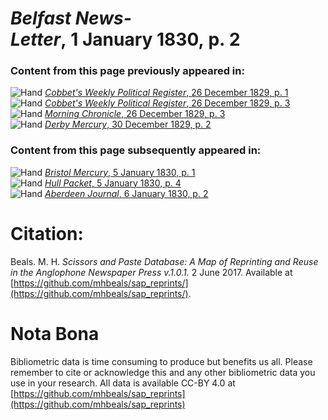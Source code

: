 # *Belfast News-Letter*, 1 January 1830, p. 2  
  
### Content from this page previously appeared in:  
![Hand](http://scissorsandpaste.net/wp-content/uploads/2017/06/smallhandpointer.png) [*Cobbet's Weekly Political Register*, 26 December 1829, p. 1](https://mhbeals.github.io/sap_html/Cobbet's-Weekly-Political-Register/Cobbet's-Weekly-Political-Register-26-December-1829-p-1)  
![Hand](http://scissorsandpaste.net/wp-content/uploads/2017/06/smallhandpointer.png) [*Cobbet's Weekly Political Register*, 26 December 1829, p. 3](https://mhbeals.github.io/sap_html/Cobbet's-Weekly-Political-Register/Cobbet's-Weekly-Political-Register-26-December-1829-p-3)  
![Hand](http://scissorsandpaste.net/wp-content/uploads/2017/06/smallhandpointer.png) [*Morning Chronicle*, 26 December 1829, p. 3](https://mhbeals.github.io/sap_html/Morning-Chronicle/Morning-Chronicle-26-December-1829-p-3)  
![Hand](http://scissorsandpaste.net/wp-content/uploads/2017/06/smallhandpointer.png) [*Derby Mercury*, 30 December 1829, p. 2](https://mhbeals.github.io/sap_html/Derby-Mercury/Derby-Mercury-30-December-1829-p-2)  
  
### Content from this page subsequently appeared in:  
![Hand](http://scissorsandpaste.net/wp-content/uploads/2017/06/smallhandpointer.png) [*Bristol Mercury*, 5 January 1830, p. 1](https://mhbeals.github.io/sap_html/Bristol-Mercury/Bristol-Mercury-5-January-1830-p-1)  
![Hand](http://scissorsandpaste.net/wp-content/uploads/2017/06/smallhandpointer.png) [*Hull Packet*, 5 January 1830, p. 4](https://mhbeals.github.io/sap_html/Hull-Packet/Hull-Packet-5-January-1830-p-4)  
![Hand](http://scissorsandpaste.net/wp-content/uploads/2017/06/smallhandpointer.png) [*Aberdeen Journal*, 6 January 1830, p. 2](https://mhbeals.github.io/sap_html/Aberdeen-Journal/Aberdeen-Journal-6-January-1830-p-2)  


# Citation: 

Beals. M. H. *Scissors and Paste Database: A Map of Reprinting and Reuse in the Anglophone Newspaper Press v.1.0.1.* 2 June 2017. Available at [https://github.com/mhbeals/sap_reprints/](https://github.com/mhbeals/sap_reprints/). 

# Nota Bona

Bibliometric data is time consuming to produce but benefits us all. Please remember to cite or acknowledge this and any other bibliometric data you use in your research. All data is available CC-BY 4.0 at [https://github.com/mhbeals/sap_reprints](https://github.com/mhbeals/sap_reprints)